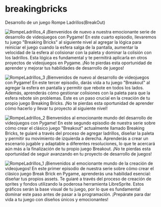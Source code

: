 # breakingbricks

Desarrollo de un juego Rompe Ladrillos(BreakOut)

![RompeLadrillos_4](https://github.com/mectoys/breakingbricks/assets/7143758/6fa1f36f-1549-4989-b9c9-83e1f46e3f7c)
¡Bienvenidos de nuevo a nuestra emocionante serie de desarrollo de videojuegos con Pygame! En este cuarto episodio, llevaremos tu juego "Breaking Bricks" al siguiente nivel al agregar la lógica para reiniciar el juego cuando la esfera salga de la pantalla, aumentar la velocidad de la esfera al colisionar con la paleta y dominar la colisión con los ladrillos. Esta lógica es fundamental y te permitirá aplicarla en otros proyectos de videojuegos en Pygame. ¡No te pierdas esta oportunidad de aprender y mejorar tus habilidades de desarrollo de juegos!

![RompeLadrillos_3](https://github.com/mectoys/breakingbricks/assets/7143758/1a011540-815b-48f6-b75d-3864d5435173)
¡Bienvenidos de nuevo al  desarrollo de videojuegos con Pygame! En este tercer episodio, darás vida a tu juego "Breakout" al agregar la esfera en pantalla y permitir que rebote en todos los lados. Además, aprenderás cómo gestionar colisiones con la paleta para que la esfera rebote sin problemas. Este es un paso crucial en la creación de tu propio juego Breaking Bricks. ¡No te pierdas esta oportunidad de aprender cómo hacerlo y llevar tu proyecto al siguiente nivel!

![RompeLadrillos_2](https://github.com/mectoys/breakingbricks/assets/7143758/42bf0594-236b-4fee-a721-7f26706b70a6)
Bienvenidos al emocionante mundo del desarrollo de videojuegos con Pygame! En este segundo episodio de nuestra serie sobre cómo crear el clásico juego "Breakout" actualmente llamado Breaking Bricks, te guiaré a través del proceso de agregar ladrillos, diseñar la paleta y permitir su movimiento de izquierda a derecha. Aprenderás a crear un escenario jugable y adaptable a diferentes resoluciones, lo que te acercará aún más a la finalización de tu propio juego Breakout. ¡No te pierdas esta oportunidad de seguir avanzando en tu proyecto de desarrollo de juegos!

![RompeLadrillos_1](https://github.com/mectoys/breakingbricks/assets/7143758/3d28e607-317f-4b92-b244-374f4eb16694)
¡Bienvenidos al emocionante mundo de la creación de videojuegos! En este primer episodio de nuestra serie sobre cómo crear el clásico juego Break Brick en Pygame, aprenderás una habilidad esencial: diseñar tus propios assets. Te guiaré a través del proceso de creación de sprites y fondos utilizando la poderosa herramienta LibreSprite. Estos gráficos serán la base visual de tu juego, por lo que es fundamental dominar este paso antes de pasar a la programación. ¡Prepárate para dar vida a tu juego con diseños únicos y emocionantes!
